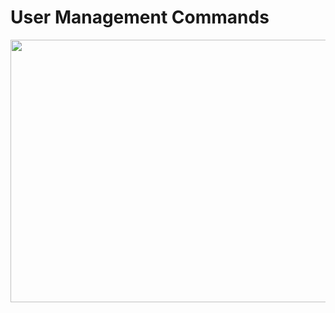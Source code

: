 # User Management Commands

<img src="https://drive.google.com/uc?export=view&id=13OQeUF24mgxJ1F6E3kxe8haMZl0ozLuS" width="650" height="420">
